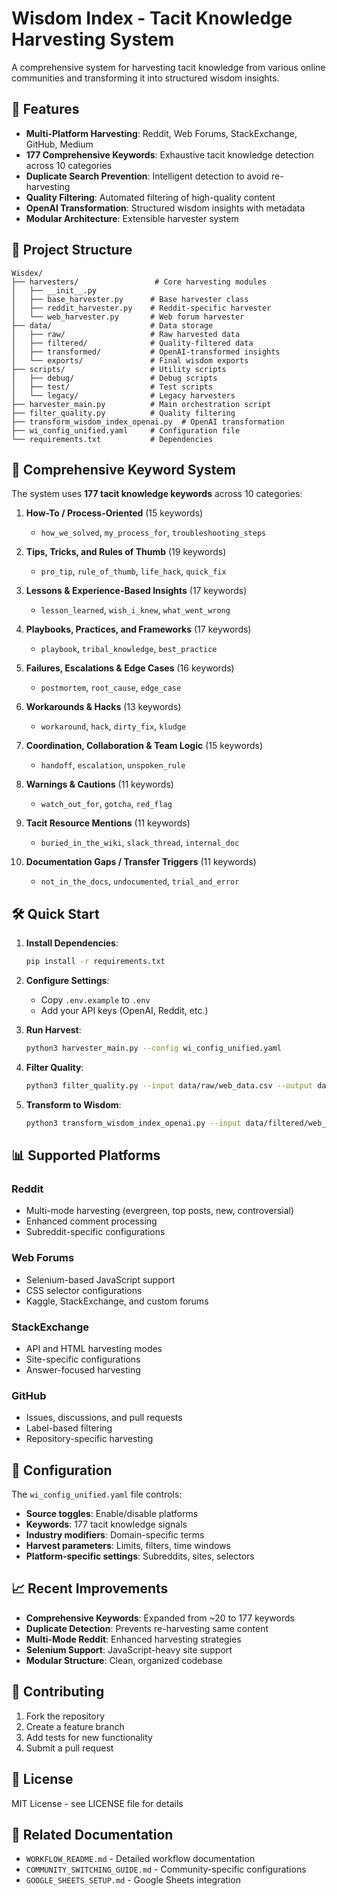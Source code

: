 # Wisdom Index - Tacit Knowledge Harvesting System

A comprehensive system for harvesting tacit knowledge from various online communities and transforming it into structured wisdom insights.

## 🚀 Features

- **Multi-Platform Harvesting**: Reddit, Web Forums, StackExchange, GitHub, Medium
- **177 Comprehensive Keywords**: Exhaustive tacit knowledge detection across 10 categories
- **Duplicate Search Prevention**: Intelligent detection to avoid re-harvesting
- **Quality Filtering**: Automated filtering of high-quality content
- **OpenAI Transformation**: Structured wisdom insights with metadata
- **Modular Architecture**: Extensible harvester system

## 📁 Project Structure

```
Wisdex/
├── harvesters/                 # Core harvesting modules
│   ├── __init__.py
│   ├── base_harvester.py      # Base harvester class
│   ├── reddit_harvester.py    # Reddit-specific harvester
│   └── web_harvester.py       # Web forum harvester
├── data/                      # Data storage
│   ├── raw/                   # Raw harvested data
│   ├── filtered/              # Quality-filtered data
│   ├── transformed/           # OpenAI-transformed insights
│   └── exports/               # Final wisdom exports
├── scripts/                   # Utility scripts
│   ├── debug/                 # Debug scripts
│   ├── test/                  # Test scripts
│   └── legacy/                # Legacy harvesters
├── harvester_main.py          # Main orchestration script
├── filter_quality.py          # Quality filtering
├── transform_wisdom_index_openai.py  # OpenAI transformation
├── wi_config_unified.yaml     # Configuration file
└── requirements.txt           # Dependencies
```

## 🔑 Comprehensive Keyword System

The system uses **177 tacit knowledge keywords** across 10 categories:

1. **How-To / Process-Oriented** (15 keywords)
   - `how_we_solved`, `my_process_for`, `troubleshooting_steps`

2. **Tips, Tricks, and Rules of Thumb** (19 keywords)
   - `pro_tip`, `rule_of_thumb`, `life_hack`, `quick_fix`

3. **Lessons & Experience-Based Insights** (17 keywords)
   - `lesson_learned`, `wish_i_knew`, `what_went_wrong`

4. **Playbooks, Practices, and Frameworks** (17 keywords)
   - `playbook`, `tribal_knowledge`, `best_practice`

5. **Failures, Escalations & Edge Cases** (16 keywords)
   - `postmortem`, `root_cause`, `edge_case`

6. **Workarounds & Hacks** (13 keywords)
   - `workaround`, `hack`, `dirty_fix`, `kludge`

7. **Coordination, Collaboration & Team Logic** (15 keywords)
   - `handoff`, `escalation`, `unspoken_rule`

8. **Warnings & Cautions** (11 keywords)
   - `watch_out_for`, `gotcha`, `red_flag`

9. **Tacit Resource Mentions** (11 keywords)
   - `buried_in_the_wiki`, `slack_thread`, `internal_doc`

10. **Documentation Gaps / Transfer Triggers** (11 keywords)
    - `not_in_the_docs`, `undocumented`, `trial_and_error`

## 🛠️ Quick Start

1. **Install Dependencies**:
   ```bash
   pip install -r requirements.txt
   ```

2. **Configure Settings**:
   - Copy `.env.example` to `.env`
   - Add your API keys (OpenAI, Reddit, etc.)

3. **Run Harvest**:
   ```bash
   python3 harvester_main.py --config wi_config_unified.yaml
   ```

4. **Filter Quality**:
   ```bash
   python3 filter_quality.py --input data/raw/web_data.csv --output data/filtered/web_data_filtered.csv
   ```

5. **Transform to Wisdom**:
   ```bash
   python3 transform_wisdom_index_openai.py --input data/filtered/web_data_filtered.csv --output data/transformed/wisdom_insights.csv
   ```

## 📊 Supported Platforms

### Reddit
- Multi-mode harvesting (evergreen, top posts, new, controversial)
- Enhanced comment processing
- Subreddit-specific configurations

### Web Forums
- Selenium-based JavaScript support
- CSS selector configurations
- Kaggle, StackExchange, and custom forums

### StackExchange
- API and HTML harvesting modes
- Site-specific configurations
- Answer-focused harvesting

### GitHub
- Issues, discussions, and pull requests
- Label-based filtering
- Repository-specific harvesting

## 🔧 Configuration

The `wi_config_unified.yaml` file controls:
- **Source toggles**: Enable/disable platforms
- **Keywords**: 177 tacit knowledge signals
- **Industry modifiers**: Domain-specific terms
- **Harvest parameters**: Limits, filters, time windows
- **Platform-specific settings**: Subreddits, sites, selectors

## 📈 Recent Improvements

- **Comprehensive Keywords**: Expanded from ~20 to 177 keywords
- **Duplicate Detection**: Prevents re-harvesting same content
- **Multi-Mode Reddit**: Enhanced harvesting strategies
- **Selenium Support**: JavaScript-heavy site support
- **Modular Structure**: Clean, organized codebase

## 🤝 Contributing

1. Fork the repository
2. Create a feature branch
3. Add tests for new functionality
4. Submit a pull request

## 📄 License

MIT License - see LICENSE file for details

## 🔗 Related Documentation

- `WORKFLOW_README.md` - Detailed workflow documentation
- `COMMUNITY_SWITCHING_GUIDE.md` - Community-specific configurations
- `GOOGLE_SHEETS_SETUP.md` - Google Sheets integration

